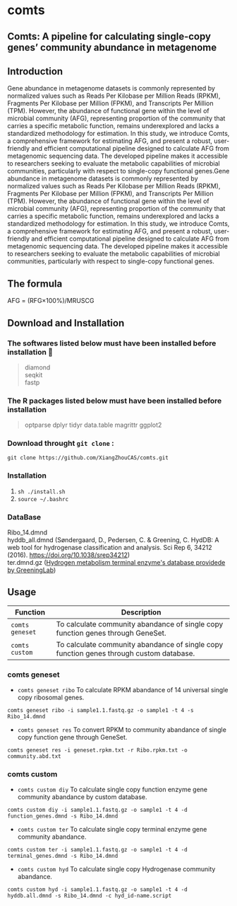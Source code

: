 # comts
## Comts: A pipeline for calculating single-copy genes’ community abundance in metagenome
## Introduction
Gene abundance in metagenome datasets is commonly represented by normalized values such as Reads Per Kilobase per Million Reads (RPKM), Fragments Per Kilobase per Million (FPKM), and Transcripts Per Million (TPM). However, the abundance of functional gene within the level of microbial community (AFG), representing proportion of the community that carries a specific metabolic function, remains underexplored and lacks a standardized methodology for estimation. In this study, we introduce Comts, a comprehensive framework for estimating AFG, and present a robust, user-friendly and efficient computational pipeline designed to calculate AFG from metagenomic sequencing data. The developed pipeline makes it accessible to researchers seeking to evaluate the metabolic capabilities of microbial communities, particularly with respect to single-copy functional genes.Gene abundance in metagenome datasets is commonly represented by normalized values such as Reads Per Kilobase per Million Reads (RPKM), Fragments Per Kilobase per Million (FPKM), and Transcripts Per Million (TPM). However, the abundance of functional gene within the level of microbial community (AFG), representing proportion of the community that carries a specific metabolic function, remains underexplored and lacks a standardized methodology for estimation. In this study, we introduce Comts, a comprehensive framework for estimating AFG, and present a robust, user-friendly and efficient computational pipeline designed to calculate AFG from metagenomic sequencing data. The developed pipeline makes it accessible to researchers seeking to evaluate the metabolic capabilities of microbial communities, particularly with respect to single-copy functional genes.
## The formula
AFG =  (RFG×100%)/MRUSCG

## Download and Installation
### The softwares listed below must have been installed before installation :robot:
> diamond  
> seqkit  
> fastp
### The R packages listed below must have been installed before installation  
> optparse
> dplyr
> tidyr
> data.table
> magrittr
> ggplot2
### Download throught `git clone` :
`git clone https://github.com/XiangZhouCAS/comts.git`
### Installation
1. `sh ./install.sh`
2. `source ~/.bashrc`
### DataBase
Ribo_14.dmnd  
hyddb_all.dmnd (Søndergaard, D., Pedersen, C. & Greening, C. HydDB: A web tool for hydrogenase classification and analysis. Sci Rep 6, 34212 (2016). https://doi.org/10.1038/srep34212)  
ter.dmnd.gz ([Hydrogen metabolism terminal enzyme's database providede by GreeningLab](https://github.com/GreeningLab/GreeningLab-database/blob/main/Original%20database%20(2020)))
## Usage
| Function | Description |
|-------|-------|
|`comts geneset`|To calculate community abandance of single copy function genes through GeneSet.|
|`comts custom`|To calculate community abandance of single copy function genes through custom database.|

### comts geneset
- `comts geneset ribo` To calculate RPKM abandance of 14 universal single copy ribosomal genes.  
```
comts geneset ribo -i sample1.1.fastq.gz -o sample1 -t 4 -s Ribo_14.dmnd
```
- `comts geneset res` To convert RPKM to community abandance of single copy function gene through GeneSet.  
```
comts geneset res -i geneset.rpkm.txt -r Ribo.rpkm.txt -o community.abd.txt
```
### comts custom
- `comts custom diy` To calculate single copy function enzyme gene community abandance by custom database.
```
comts custom diy -i sample1.1.fastq.gz -o sample1 -t 4 -d function_genes.dmnd -s Ribo_14.dmnd
```
- `comts custom ter` To calculate single copy terminal enzyme gene community abandance.  
```
comts custom ter -i sample1.1.fastq.gz -o sample1 -t 4 -d terminal_genes.dmnd -s Ribo_14.dmnd
```
- `comts custom hyd` To calculate single copy Hydrogenase community abandance.
```
comts custom hyd -i sample1.1.fastq.gz -o sample1 -t 4 -d hyddb.all.dmnd -s Ribo_14.dmnd -c hyd_id-name.script
```
